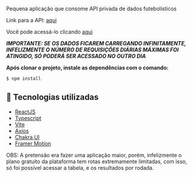 Pequena aplicação que consome API privada de dados futebolísticos

Link para a API: [aqui](https://www.api-futebol.com.br/)

Você pode acessá-lo clicando [aqui](https://brasileirao-app.netlify.app/)

***IMPORTANTE: SE OS DADOS FICAREM CARREGANDO INFINITAMENTE, INFELIZMENTE O NÚMERO DE REQUISIÇÕES DIÁRIAS MÁXIMAS FOI ATINGIDO, SÓ PODERÁ SER ACESSADO NO OUTRO DIA***

**Após clonar o projeto, instale as dependências com o comando:**

```bash
$ npm install
```

## 🚀 Tecnologias utilizadas

- [ReactJS](https://reactjs.org/)
- [Typescript](https://www.typescriptlang.org/)
- [Vite](https://vitejs.dev/)
- [Axios](https://github.com/axios/axios)
- [Chakra UI](https://chakra-ui.com/)
- [Framer Motion](https://www.framer.com/)

OBS: A pretensão era fazer uma aplicação maior, porém, infelizmente o plano gratuito da plataforma tem rotas extremamente limitadas, com isso, só foi possível acessar a tabela, e os resultados por rodada.
